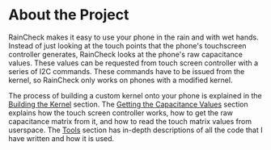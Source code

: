 # About the Project
RainCheck makes it easy to use your phone in the rain and with wet hands. Instead of just looking at the touch points that the phone's touchscreen controller generates, RainCheck looks at the phone's raw capacitance values. These values can be requested from touch screen controller with a series of I2C commands. These commands have to be issued from the kernel, so RainCheck only works on phones with a modified kernel. 

The process of building a custom kernel onto your phone is explained in the [Building the Kernel](building-kernel.html "Building the Kernel") section. The [Getting the Capacitance Values](capacitance-values.html "Reading the Capacitance Values") section explains how the touch screen controller works, how to get the raw capacitance matrix from it, and how to read the touch matrix values from userspace. The [Tools](tools.html "Tools and Code") section has in-depth descriptions of all the code that I have written and how it is used. 